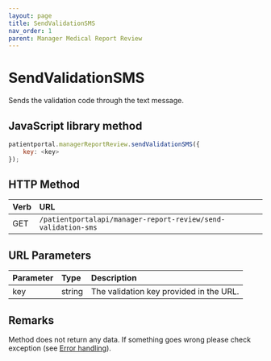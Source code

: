 ```yaml
---
layout: page
title: SendValidationSMS
nav_order: 1
parent: Manager Medical Report Review
---
```


# SendValidationSMS

Sends the validation code through the text message.

## JavaScript library method

```javascript
patientportal.managerReportReview.sendValidationSMS({
    key: <key>
});
```

## HTTP Method

| Verb | URL                                               |
|:-----|:--------------------------------------------------|
| GET | `/patientportalapi/manager-report-review/send-validation-sms` |

## URL Parameters

| Parameter | Type   | Description                                                 |
|:----------|:-------|:------------------------------------------------------------|
| key | string | The validation key provided in the URL. |

## Remarks

Method does not return any data. If something goes wrong please check exception (see [Error handling](../error-handling/error-handling)).
